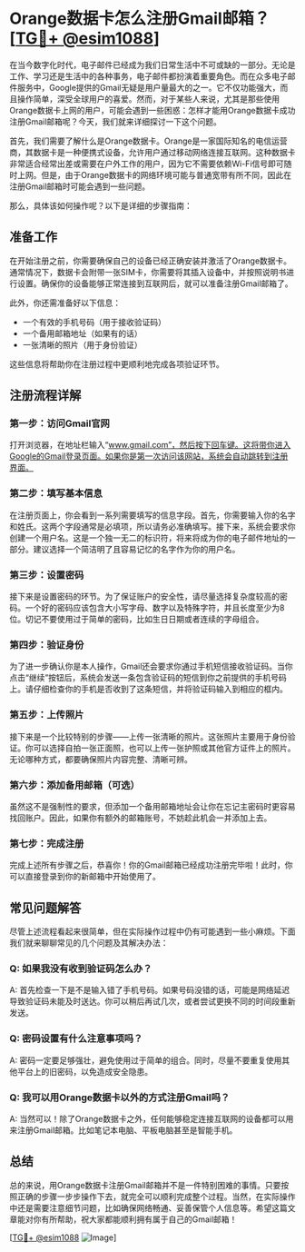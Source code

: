 # Orange数据卡怎么注册Gmail邮箱？[[TG💪+ @esim1088](https://t.me/s/esim1088)]

在当今数字化时代，电子邮件已经成为我们日常生活中不可或缺的一部分。无论是工作、学习还是生活中的各种事务，电子邮件都扮演着重要角色。而在众多电子邮件服务中，Google提供的Gmail无疑是用户量最大的之一。它不仅功能强大，而且操作简单，深受全球用户的喜爱。然而，对于某些人来说，尤其是那些使用Orange数据卡上网的用户，可能会遇到一些困惑：怎样才能用Orange数据卡成功注册Gmail邮箱呢？今天，我们就来详细探讨一下这个问题。

首先，我们需要了解什么是Orange数据卡。Orange是一家国际知名的电信运营商，其数据卡是一种便携式设备，允许用户通过移动网络连接互联网。这种数据卡非常适合经常出差或需要在户外工作的用户，因为它不需要依赖Wi-Fi信号即可随时上网。但是，由于Orange数据卡的网络环境可能与普通宽带有所不同，因此在注册Gmail邮箱时可能会遇到一些问题。

那么，具体该如何操作呢？以下是详细的步骤指南：

## 准备工作

在开始注册之前，你需要确保自己的设备已经正确安装并激活了Orange数据卡。通常情况下，数据卡会附带一张SIM卡，你需要将其插入设备中，并按照说明书进行设置。确保你的设备能够正常连接到互联网后，就可以准备注册Gmail邮箱了。

此外，你还需准备好以下信息：
- 一个有效的手机号码（用于接收验证码）
- 一个备用邮箱地址（如果有的话）
- 一张清晰的照片（用于身份验证）

这些信息将帮助你在注册过程中更顺利地完成各项验证环节。

## 注册流程详解

### 第一步：访问Gmail官网

打开浏览器，在地址栏输入“www.gmail.com”，然后按下回车键。这将带你进入Google的Gmail登录页面。如果你是第一次访问该网站，系统会自动跳转到注册界面。

### 第二步：填写基本信息

在注册页面上，你会看到一系列需要填写的信息字段。首先，你需要输入你的名字和姓氏。这两个字段通常是必填项，所以请务必准确填写。接下来，系统会要求你创建一个用户名。这是一个独一无二的标识符，将来将成为你的电子邮件地址的一部分。建议选择一个简洁明了且容易记忆的名字作为你的用户名。

### 第三步：设置密码

接下来是设置密码的环节。为了保证账户的安全性，请尽量选择复杂度较高的密码。一个好的密码应该包含大小写字母、数字以及特殊字符，并且长度至少为8位。切记不要使用过于简单的密码，比如生日日期或者连续的字母组合。

### 第四步：验证身份

为了进一步确认你是本人操作，Gmail还会要求你通过手机短信接收验证码。当你点击“继续”按钮后，系统会发送一条包含验证码的短信到你之前提供的手机号码上。请仔细检查你的手机是否收到了这条短信，并将验证码输入到相应的框内。

### 第五步：上传照片

接下来是一个比较特别的步骤——上传一张清晰的照片。这张照片主要用于身份验证。你可以选择自拍一张正面照，也可以上传一张护照或其他官方证件上的照片。无论哪种方式，都要确保照片内容完整、清晰可辨。

### 第六步：添加备用邮箱（可选）

虽然这不是强制性的要求，但添加一个备用邮箱地址会让你在忘记主密码时更容易找回账户。因此，如果你有额外的邮箱账号，不妨趁此机会一并添加上去。

### 第七步：完成注册

完成上述所有步骤之后，恭喜你！你的Gmail邮箱已经成功注册完毕啦！此时，你可以直接登录到你的新邮箱中开始使用了。

## 常见问题解答

尽管上述流程看起来很简单，但在实际操作过程中仍有可能遇到一些小麻烦。下面我们就来聊聊常见的几个问题及其解决办法：

### Q: 如果我没有收到验证码怎么办？
A: 首先检查一下是不是输入错了手机号码。如果号码没错的话，可能是网络延迟导致验证码未能及时送达。你可以稍后再试几次，或者尝试更换不同的时间段重新发送。

### Q: 密码设置有什么注意事项吗？
A: 密码一定要足够强壮，避免使用过于简单的组合。同时，尽量不要重复使用其他平台上的旧密码，以免造成安全隐患。

### Q: 我可以用Orange数据卡以外的方式注册Gmail吗？
A: 当然可以！除了Orange数据卡之外，任何能够稳定连接互联网的设备都可以用来注册Gmail邮箱。比如笔记本电脑、平板电脑甚至是智能手机。

## 总结

总的来说，用Orange数据卡注册Gmail邮箱并不是一件特别困难的事情。只要按照正确的步骤一步步操作下去，就完全可以顺利完成整个过程。当然，在实际操作中还是需要注意细节问题，比如确保网络畅通、妥善保管个人信息等。希望这篇文章能对你有所帮助，祝大家都能顺利拥有属于自己的Gmail邮箱！

[[TG💪+ @esim1088](https://t.me/s/esim1088) ![Image](https://i.postimg.cc/4NQfJmqS/Snipaste-2025-05-13-00-14-12.png)]
